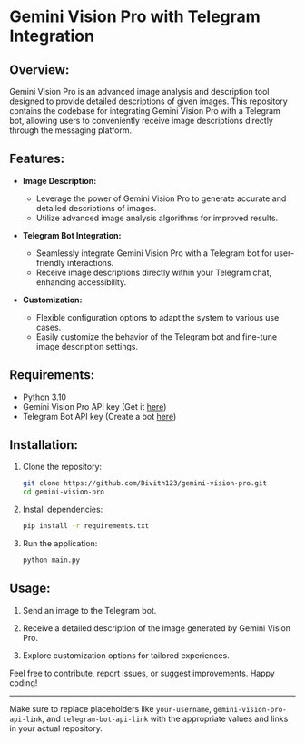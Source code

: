 
# Gemini Vision Pro with Telegram Integration

## Overview:

Gemini Vision Pro is an advanced image analysis and description tool designed to provide detailed descriptions of given images. This repository contains the codebase for integrating Gemini Vision Pro with a Telegram bot, allowing users to conveniently receive image descriptions directly through the messaging platform.

## Features:

- **Image Description:**
  - Leverage the power of Gemini Vision Pro to generate accurate and detailed descriptions of images.
  - Utilize advanced image analysis algorithms for improved results.

- **Telegram Bot Integration:**
  - Seamlessly integrate Gemini Vision Pro with a Telegram bot for user-friendly interactions.
  - Receive image descriptions directly within your Telegram chat, enhancing accessibility.

- **Customization:**
  - Flexible configuration options to adapt the system to various use cases.
  - Easily customize the behavior of the Telegram bot and fine-tune image description settings.

## Requirements:

- Python 3.10
- Gemini Vision Pro API key (Get it [here](ai.google.dev))
- Telegram Bot API key (Create a bot [here](telegram.in\BotFather))

## Installation:

1. Clone the repository:

   ```bash
   git clone https://github.com/Divith123/gemini-vision-pro.git
   cd gemini-vision-pro
   ```

2. Install dependencies:

   ```bash
   pip install -r requirements.txt
   ```

3. Run the application:

   ```bash
   python main.py
   ```

## Usage:

1. Send an image to the Telegram bot.

2. Receive a detailed description of the image generated by Gemini Vision Pro.

3. Explore customization options for tailored experiences.

Feel free to contribute, report issues, or suggest improvements. Happy coding!

---

Make sure to replace placeholders like `your-username`, `gemini-vision-pro-api-link`, and `telegram-bot-api-link` with the appropriate values and links in your actual repository.
